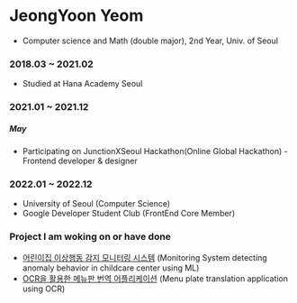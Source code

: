 # JeongYoon Yeom
- Computer science and Math (double major), 2nd Year, Univ. of Seoul

### 2018.03 ~ 2021.02
- Studied at Hana Academy Seoul

### 2021.01 ~ 2021.12
##### May
- Participating on JunctionXSeoul Hackathon(Online Global Hackathon) - Frontend developer & designer

### 2022.01 ~ 2022.12
- University of Seoul (Computer Science)
- Google Developer Student Club (FrontEnd Core Member)

### Project I am woking on or have done
- [어린이집 이상행동 감지 모니터링 시스템](https://github.com/DSC-University-of-Seoul/2021-spring-project)
  (Monitoring System detecting anomaly behavior in childcare center using ML)
- [OCR을 활용한 메뉴판 번역 어플리케이션](https://github.com/edit8080/Capstone)
  (Menu plate translation application using OCR)